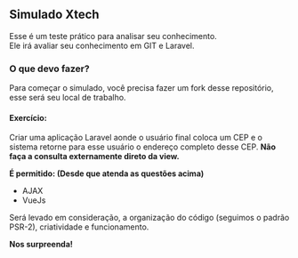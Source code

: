 ## Simulado Xtech

Esse é um teste prático para analisar seu conhecimento.  
Ele irá avaliar seu conhecimento em GIT e Laravel.

### O que devo fazer?

Para começar o simulado, você precisa fazer um fork desse repositório, esse será seu local de trabalho.

#### **Exercício:**
Criar uma aplicação Laravel aonde o usuário final coloca um CEP e o sistema retorne para esse usuário o endereço completo desse CEP. **Não faça a consulta externamente direto da view.** 

**É permitido: (Desde que atenda as questões acima)**
- AJAX 
- VueJs 

Será levado em consideração, a organização do código (seguimos o padrão PSR-2), criatividade e funcionamento. 

**Nos surpreenda!**
